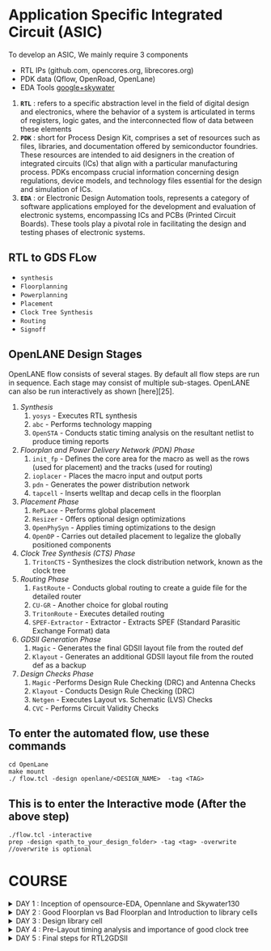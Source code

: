 # Application Specific Integrated Circuit (ASIC)

To develop an ASIC, We mainly require 3 components
- RTL IPs (github.com, opencores.org, librecores.org)
- PDK data (Qflow, OpenRoad, OpenLane)
- EDA Tools [google+skywater](github.com/google/skywater-pdk)

1. **```RTL```** : refers to a specific abstraction level in the field of digital design and electronics, where the behavior of a system is articulated in terms of registers, logic gates, and the interconnected flow of data between these elements
2. **```PDK```** :  short for Process Design Kit, comprises a set of resources such as files, libraries, and documentation offered by semiconductor foundries. These resources are intended to aid designers in the creation of integrated circuits (ICs) that align with a particular manufacturing process. PDKs encompass crucial information concerning design regulations, device models, and technology files essential for the design and simulation of ICs.
3. **```EDA```** : or Electronic Design Automation tools, represents a category of software applications employed for the development and evaluation of electronic systems, encompassing ICs and PCBs (Printed Circuit Boards). These tools play a pivotal role in facilitating the design and testing phases of electronic systems.

## RTL to GDS FLow 

- ```synthesis```
- ```Floorplanning```
- ```Powerplanning```
- ```Placement```
- ```Clock Tree Synthesis```
- ```Routing```
- ```Signoff```

## OpenLANE Design Stages

OpenLANE flow consists of several stages. By default all flow steps are run in sequence. Each stage may consist of multiple sub-stages. OpenLANE can also be run interactively as shown [here][25].

1. *Synthesis*
    1. `yosys` - Executes RTL synthesis
    2. `abc` - Performs technology mapping
    3. `OpenSTA` - Conducts static timing analysis on the resultant netlist to produce timing reports
2. *Floorplan and Power Delivery Network (PDN) Phase*
    1. `init_fp` - Defines the core area for the macro as well as the rows (used for placement) and the tracks (used for routing)
    2. `ioplacer` - Places the macro input and output ports
    3. `pdn` - Generates the power distribution network
    4. `tapcell` - Inserts welltap and decap cells in the floorplan
3. *Placement Phase*
    1. `RePLace` -  Performs global placement
    2. `Resizer` -  Offers optional design optimizations
    3. `OpenPhySyn` -  Applies timing optimizations to the design
    4. `OpenDP` - Carries out detailed placement to legalize the globally positioned components
4. *Clock Tree Synthesis (CTS) Phase*
    1. `TritonCTS` - Synthesizes the clock distribution network, known as the clock tree
5. *Routing Phase*
    1. `FastRoute` - Conducts global routing to create a guide file for the detailed router
    2. `CU-GR` - Another choice for global routing
    3. `TritonRoute` -  Executes detailed routing
    4. `SPEF-Extractor` - Extractor - Extracts SPEF (Standard Parasitic Exchange Format) data
6. *GDSII Generation Phase*
    1. `Magic` -  Generates the final GDSII layout file from the routed def
    2. `Klayout` -  Generates an additional GDSII layout file from the routed def as a backup
7. *Design Checks Phase*
    1. `Magic` -Performs Design Rule Checking (DRC) and Antenna Checks
    2. `Klayout` -  Conducts Design Rule Checking (DRC)
    3. `Netgen` - Executes Layout vs. Schematic (LVS) Checks
    4. `CVC` -  Performs Circuit Validity Checks

## To enter the automated flow, use these commands
```
cd OpenLane
make mount
./ flow.tcl -design openlane/<DESIGN_NAME>  -tag <TAG>
```

## This is to enter the Interactive mode (After the above step)
```
./flow.tcl -interactive 
prep -design <path_to_your_design_folder> -tag <tag> -overwrite //overwrite is optional
```

# COURSE


<details>
<summary>DAY 1 : Inception of opensource-EDA, Opennlane and Skywater130</summary>
<br>

## Skywater-130 PDK

![day1 1](https://github.com/Shashanksharma280201/PES_OpenLane_PD/assets/79470436/8eb5cd23-a9c2-4da4-84e6-8bea5e98fdf5)

The Skywater PDK files we are working with are described under $PDK_ROOT
1. Skywater-pdk – Contains all the foundry provided PDK related files
2. Open_pdks – Contains scripts that are used to bridge the gap between closed-source and open-source PDK to EDA tool compatibility
3. Sky130A – The open-source compatible PDK files

## Invoking OpenLane

![day1 2](https://github.com/Shashanksharma280201/PES_OpenLane_PD/assets/79470436/a4d1de38-cd1e-4a3d-97e8-c987e9721cf4)

flow.tcl is the file that contains the script to run the designs

## Importing package

Different software dependencies are needed to run OpenLANE. To import these into the OpenLANE tool we need to run: ```package require openlane 0.9```

![day1 12](https://github.com/Shashanksharma280201/PES_OpenLane_PD/assets/79470436/9587e861-10e5-4882-8ba4-709766f5df88)

## Designs presnt in openalne and Heirarchy in a Design

![day1 3](https://github.com/Shashanksharma280201/PES_OpenLane_PD/assets/79470436/63f73b81-d15a-45d1-9b5e-daea5b2ea342)

- ```Src folder``` - Contains verilog files and sdc constraint files
- ```Config.tcl files``` - Design specific configuration switches used by OpenLANE

## Config file example content

![day1 4](https://github.com/Shashanksharma280201/PES_OpenLane_PD/assets/79470436/1eafe914-cb4e-4d38-bf1f-e73f74a5512d)

## Prepare the design for the flow 

```prep -design <design_name> -tag <tag>```

![day1 11](https://github.com/Shashanksharma280201/PES_OpenLane_PD/assets/79470436/ad112456-9253-4d07-beab-a53cc192ac7c)

Once the design prep stage is done, it creates a runs directory where all the results will be stored

![day1 6](https://github.com/Shashanksharma280201/PES_OpenLane_PD/assets/79470436/60c60edd-60c1-4526-82b5-121b44fa3528)

## Synthesis

```run_synthesis```

![day1 7](https://github.com/Shashanksharma280201/PES_OpenLane_PD/assets/79470436/79fe040a-1436-4f1e-8c62-0a8fb052051a)

****The main task to do at the beginning stage is to find the flop ration ie., (No. of D flip flops / Total number of cells)****

![day1 8](https://github.com/Shashanksharma280201/PES_OpenLane_PD/assets/79470436/c976f9f8-6210-4521-b9cb-57104e7d7950)

![day1 9](https://github.com/Shashanksharma280201/PES_OpenLane_PD/assets/79470436/1add254f-c995-40ea-93ef-78c7b05c3bc1)

![day1 10](https://github.com/Shashanksharma280201/PES_OpenLane_PD/assets/79470436/a36cfb34-c430-45b0-8be8-a8bfeaa628d6)


</details>






<details>
<summary>DAY 2 : Good Floorplan vs Bad Floorplan and Introduction to library cells</summary>
<br>

## Chip Floorplanning Considerations

### 1. Define Width and height of core and die

- ```Die``` : Structure that consists of core which is a small semiconductor material on which the fundamental circuit is fabricated.
- ```core``` : Structire that contains primary logic and functional components.

Whenever we come across the concepts of core and die, ```Utilisation factor``` plays an important role.
UTILISATION FACTOR = Area Occupied by the Netlist / Area of the core (usually 50%-70%)
ASPECT RATIO = Height / Width (1 = square, others = rectangle)

### 2. Define Location of Pre-Placed cells

```pre-placed cells``` : memories, clock gating cells, comparator, mux etc

- The arrangement of these IPs on chip is called FLOORPLANNING
- These IPs have user defined locations and hence are placed in chip before automated placement and routing. Therefore called pre-placed cells.
- Automated PnR tool places the remaining logical cells in design onto chip.

### 3. De-coupling capacitors

_____Problem_____
We know that all the combinational blocks are connected to Vdd and Vss for their operation. But when there is a large circuit with many resistors, then The capacitors in the logic might not get fully charged as there occurs voltage deop due to wire metal and the resistors present along the path. So after voltage drop, if the voltage obtained by the logic is within noise margin, then it works well but what if it doesn't? 

_____Solution_____
We use De-Coupling capacitors (A huge capacitance with voltage equal to that of supply voltage) that is placed close to the combinational logic. When the switching activity takes place, it detatches the circuit from main supply and this capacitor acts as power supply.

The local communication has been successfully eshtablished with the solution mentioned above. The global communication is taken care by power planning.

### 4. Power Planning

- Power planning during the Floorplanning phase is essential to lower noise in digital circuits attributed to voltage droop and ground bounce. Coupling capacitance is formed between interconnect wires and the substrate which needs to be charged or discharged to represent either logic 1 or logic 0.
- When a transition occurs on a net, charge associated with coupling capacitors may be dumped to ground. If there are not enough ground taps charge will accumulate at the tap and the ground line will act like a large resistor, raising the ground voltage and lowering our noise margin. To bypass this problem a robust PDN with many power strap taps are needed to lower the resistance associated with the PDN.

### 5. Pin Placement

- ```Pin placement``` is an essential part of floorplanning to minimize buffering and improve power consumption and timing delays.
- We usually place input pins on the left and output pins on the right
- for primary inputs and outputs, pin size may be small and for clock, the pin size would be large because clock should drive many cells so we need to make sure that the resistance is less.
- larger the area, lesser the resistance.
- ```Placement blockage``` is done inorder to makesure that no logic is placed along the area where the pin placement is carried out.

## Floorplan

```run_floorplan```

Before running floorplan, lets look into the switches available for the floorplan stage

![day2 1](https://github.com/Shashanksharma280201/PES_OpenLane_PD/assets/79470436/ad099daf-509b-45f5-aa49-68085f8aa8f4)

Changes made in the config.tcl for floorplan purpose:

![day2 2](https://github.com/Shashanksharma280201/PES_OpenLane_PD/assets/79470436/b3c11bc8-46c7-42cc-86d6-84c4a5525d30)

Now in openlane, enter ```run_floorplan``` and the results will be updated at the runs folder

![day22](https://github.com/Shashanksharma280201/PES_OpenLane_PD/assets/79470436/bb3e8af1-baea-49f7-8e07-556d41a21dad)

(0 0) in DIE AREA Indicates top-left corner co-ordinates and (660.685 671.405) indicates bottom-right corner of the die in micro-meters

To view the layout of the floorplan, use the command ```magic -T /home/vsduser/Desktop/work/tools/openlane_working_dir/pdks/sky130A/libs.tech/magic/sky130A.tech lef read ../../tmp/merged.lef def read picorv32a.floorplan.def &```

- ```-T indicates``` techfile
- ```&``` is used to avoid the prompt that magic shows

![day2 3](https://github.com/Shashanksharma280201/PES_OpenLane_PD/assets/79470436/167d29ea-0b29-4149-a00f-a07f0eb44dc7)

## Library Binding and Placement

### 1. Bind the netlist with physical cells

- ```Library``` consists of cells, sizes of cells, various flavours and shapes of the cells, Timing, Power and delay information.
- Now, we have the floorplan, netlist and representation of components of netlist in library
- place all the components such that the timing is not disturbed and distribute them properly. 


### 2. Optimize Placement

- Some components may be located very far to their inputs which can disturb signal integrity (as wire length increases, RC value increases). Therefore we use repeaters(may be series of buffers) inorder to avoid signal loss but area loss comes into picture.
- Assuming that all the clock signals are working at ideal rate, we do the timing analysis if the current placement works good.

### 3. Placement

```run_placement```

![day2 4](https://github.com/Shashanksharma280201/PES_OpenLane_PD/assets/79470436/545ead72-6939-4762-ae1a-8992b7df5099)

## Cell Design Flow

Cell design is done in 3 parts:

1. **Inputs** - PDKs (Process design kits), DRC & LVS rules, SPICE models, library & user-defined specs.
2. **Design Steps** - Design steps of cell design involves Circuit Design, Layout Design, Characterization. The software GUNA used for characterization. The characterization can be classified as Timing characterization, Power characterization and Noise characterization.
3. **Outputs** - Outputs of the Design are CDL (Circuit Description Language), GDSII, LEF, extracted Spice netlist (.cir), timing, noise, power.libs, function.

### Standard cell Charachterization Flow

Standard Cell Libraries consist of cells with different functionality/drive strengths. These cells need to be characterized by liberty files to be used by synthesis tools to determine optimal circuit arrangement. The open-source software GUNA is used for characterization.
Characterization is a well-defined flow consisting of the following steps:

- Link Model File of CMOS containing property definitions
- Specify process corner(s) for the cell to be characterized
- Specify cell delay and slew thresholds percentages
- Specify timing and power tables
- Read the parasitic extracted netlist
- Apply input or stimulus
- Provide necessary simulation commands

### General Timing characterization parameters

#### Timing threshold definitions

- ```slew_low_rise_thr``` - 20% from bottom power supply when the signal is rising
- ```slew_high_rise_thr``` - 20% from top power supply when the signal is rising
- ```slew_low_fall_thr``` - 20% from bottom power supply when the signal is falling
- ```slew_high_fall_thr``` - 20% from top power supply when the signal is falling
- ```in_rise_thr``` - 50% point on the rising edge of input
- ```in_fall_thr``` - 50% point on the falling edge of input
- ```out_rise_thr``` - 50% point on the rising edge of ouput
- ```out_fall_thr``` - 50% point on the falling edge of ouput

These are the main parameters that we use to calculate factors such as propogation delay and transition time

- ```propogation delay ``` - time(out_*_thr) - time(in_*_thr)
- ```Transition time``` - time(slew_high_rise_thr) - time(slew_low_rise_thr)

</details>










<details>
<summary>DAY 3 :  Design library cell </summary>
<br>

## SPICE Deck creation for CMOS Inverter

SPICE deck contains the information of netlist such as:
- Connectivity Information
- Component values
- 'Nodes' identified
- 'Node' names
- 
### [CMOS_INVERTER.cir]()

```
*** MODEL DESCRIPTIONS ***
*** NETLIST DESCRIPTION ***
M1 out in vdd vdd pmos W=0.375u L=0.25u
M2 out in 0 0 nmos W=0.375u L=0.25u

cload out 0 10f

Vdd vdd 0 2.5
Vin in 0 2.5
*** SIMULATION Commands ***

.op
.dc Vin 0 2.5 0.05
*** include tsmc_025um_model.mod ***
.LIB "tsmc_025um_models.mod" CMOS_MODELS
.end
```

SPICE Simulation steps
```
cd <folder where the .cir file is present>
source CMOS_INVERTER.cir
run
setplot
dc1
display
plot out vs in
```

Observe the output. It should be symmetric ie., the threshold voltage should be at vdd/2 if it isnt, try to increase the PMOS width and run the simulation again. One of the important parameters tthat defines the **ROBUSTNESS** of the CMOS is ```Switching Threshold (Vm)``` @Vm : Vin = Vout

# CMOS Inverter Fabrication Process

The fabrication of a CMOS (Complementary Metal-Oxide-Semiconductor) inverter involves a complex 16-mask process. This document provides an overview of the key steps involved in the fabrication process.

## Step 1: Substrate Selection

- Start with a P-Type substrate with a resistivity ranging from 5 to 50 ohms.
- The substrate should have a doping level of approximately 10^15 cm^-3.
- Ensure that the substrate has a (100) orientation.
- Note: Substrate doping should be less than well doping used for NMOS and PMOS fabrication.

## Step 2: Active Region Creation

- Grow a layer of SiO2 (~40nm) on the P-Type substrate.-
- Deposit a layer of approximately 80nm of Si3N4 on top of the SiO2.
- Deposit a 1um layer of photoresist, which will be used to define regions.
- Perform photolithography to pattern the photoresist.
- Etch out the Si3N4 and SiO2 layers using an appropriate solvent.
- Utilize oxidation to grow field oxide, a process known as "LOCOS" (Local Oxidation of Silicon).
- Remove the Si3N4 layer using hot phosphoric acid.

## Step 3: N-Well and P-Well Formation

- Apply photoresist and a mask to cover the NMOS or PMOS region separately.
- Expose the substrate to UV light, wash it, remove the mask, and apply boron (p-type) using Ion Implantation at an energy of 200Kev for diffusion.
- Repeat the process for the other half using phosphorous at 400Kev since phosphorous is heavier.
- To increase well depth, subject the substrate to high-temperature furnace treatment.

## Step 4: Gate Formation

- Repeat Step 3 but at lower energy, using boron at 60Kev for p-type implant and arsenic for n-type implant.
- Regrow a high-quality oxide layer (~10nm thin) after etching the damaged SiO2.
- Apply N-type ion implants for low gate resistance.
- Mask a small width of N-Well and P-Well above SiO2 and perform photolithography to form the gate.

## Step 5: Lightly Doped Drain Formation (LDD Formation)

- Apply photoresist to cover the SiO2 corresponding to the N-Well, mask it, and introduce phosphorous to create an N-Implant on the P-Well (N-).
- Repeat the process for the other side using boron to form the (P-) implant.
- Protect the LDD with a 0.1um thick SiO2 layer and etch it using plasma anisotropic etching to create side wall spacers.

## Step 6: Source and Drain Formation

- Mask the N-Well structure and deposit arsenic at 75KeV to form an N+ implant on the P-Well.
- Use boron for P+ implant formation on the N-Well.
- Subject the substrate to high-temperature furnace treatment to achieve the desired thickness of N+, P+, N-, and P- implants.

## Step 7: Contacts and Interconnects

- Etch the thin SiO2 oxide in HF solution.
- Deposit Titanium onto the wafer surface using sputtering, covering the entire structure.
- Heat the wafer at 600-700 degrees in an ambient N2 environment for 60 seconds to create low-resistance TiSi2 where the gate of both MOS is present.
- Form TiN at other locations for local communication, and etch off TiN around the gate structures using RCA Cleaning.

## Step 8: Higher-Level Metal Formation

- Deposit a thick layer (1um) of SiO2 doped with P/B, known as phosphoborosilicate glass, on the resulting structure.
- Use Chemical Mechanical Polishing (CMP) to achieve a flat surface.
- Create contact pins and holes using Al, W, and TiN layer depositions.
- Deposit a layer of Si3N4 to act as a dielectric to protect the chip.

This comprehensive 16-mask process results in the successful fabrication of a CMOS inverter.

For more detailed instructions and specifications, refer to the accompanying documentation.


### 9. Final STructure

 ![image](https://github.com/yagnavivek/PES_OpenLane_PD/assets/93475824/0e355a75-55ff-4723-96ae-4abd5845697c)

## Inverter Layout using Magic

```
cd Desktop/work/tools/openlane_working_dir/openlane/vsdstdcelldesign
magic -T sky130A.tech sky130_inv.mag
```

![day3 1](https://github.com/Shashanksharma280201/PES_OpenLane_PD/assets/79470436/6f339dd1-3e58-438d-95cf-55179dfceccc)


## Exploring the Layout displayed by MAGIC

Select the specific layer/device by hovering over the object and pressing, s, iteratively, until you traverse the hierarchy to the specified object:

![day3 2](https://github.com/Shashanksharma280201/PES_OpenLane_PD/assets/79470436/f6cc8623-ae59-44ff-b081-d466e758235a)

- select a region from the layout, go to the console and type ```what``` to display the information of selected area
- To select a region, place ```cursor``` on that point and  press```s```. More the number of times you press ```s```, higher the abstraction selected.

![day3 3](https://github.com/Shashanksharma280201/PES_OpenLane_PD/assets/79470436/c35cf985-d19e-4cd0-b5d2-98b6bc441b14)

refer to [inverter](https://github.com/nickson-jose/vsdstdcelldesign) to create layout for CMOS Inverter

### DRC Check

To check for DRC Errors, select a region (left click for starting point, right click at end point) and see the DRC column at the top that shows how many DRC errors are present.The Details of DRC Errors will be printed on the console.

![day3 2(1)](https://github.com/Shashanksharma280201/PES_OpenLane_PD/assets/79470436/012b09cb-2ec0-4599-8e2a-25aae50ff984)

For more information on DRC errors plase refer to: [DRC_Erros](https://skywater-pdk--136.org.readthedocs.build/en/136/)
For more information on how to fix these DRC errors using Magic please refer to: [fix_DRC](http://opencircuitdesign.com/magic/)


## Extracting PEX to SPICE with MAGIC

Select Full inverter layout. Then

![day3 4](https://github.com/Shashanksharma280201/PES_OpenLane_PD/assets/79470436/cee17ded-023b-4f0e-aaa2-56888e04fdfa)

![day3 6](https://github.com/Shashanksharma280201/PES_OpenLane_PD/assets/79470436/ddbb4358-197f-4d37-b891-628d244ace03)

The above file has details of inverter netlist but the sources and their values are not specified. So we have to modify the file.

- Grid size from the layout is 0.01u
- specify the library for MOS
- create VDD, VSS, Input pulse Va
- specify the type of analysis to be done

### Grid Size

![day3 7](https://github.com/Shashanksharma280201/PES_OpenLane_PD/assets/79470436/6582716b-e0d4-418d-99df-b1dde40af3ce)

## Modified Spice netlist

![dd](https://github.com/Shashanksharma280201/PES_OpenLane_PD/assets/79470436/1cdae9c9-cfec-4b4a-a257-20aad102a294)

To run the spice netlist, run ```ngspice sky130_inv.spice``` and ```plot y vs time a```

![day3 8](https://github.com/Shashanksharma280201/PES_OpenLane_PD/assets/79470436/fc612751-df6f-4194-b18b-cb7c90e31286)

The results obtained from the graph are :
- Rise Transition : 0.0395ns
- Fall transition : 0.0282ns
- Cell Rise delay : 0.03598ns
- Cell fall delay : 0.0483ns

</details>







<details>
<summary>DAY 4 : Pre-Layout timing analysis and importance of good clock tree</summary>
<br>

## Extraction of LEF 

Place and routing (PnR) is performed using an abstract view of the GDS files generated by Magic. The abstract information will include metal and pin information. The PnR tool will use the abstract view information, formally defined as LEF information, to perform interconnect routing in conjunction to routing guides generated from the PnR flow.

- Technology LEF - Contains layer information, via information, and restricted DRC rules
- Cell LEF - Abstract information of standard cells

From PnR POV, We have to follow certain guidelines to get standard cell set
1. Input and output ports must lie on the intersection of vertical and horizontal tracks
2. Width of the standard cell should be odd multiples of the track pitch and height should be odd multiple of vertical track pitch


Track info can be found at :

``` ~/Desktop/work/tools/openlane_working_dir/pdks/sky130A/libs.tech/openlane/sky130fd_sc_hd/tracks.info```

![day4 1](https://github.com/Shashanksharma280201/PES_OpenLane_PD/assets/79470436/68379f83-205d-4b7c-863b-ad2830e3299b)

- 1st value indicates the offset and 2nd value indicates the pitch along provided direction

### Setting grid values using above file info

![image](https://github.com/Shashanksharma280201/PES_OpenLane_PD/assets/79470436/7ad47a01-0c73-4ad5-b735-827fa55057a5)

Layout before setting grid info vs after setting grid info

![image](https://github.com/Shashanksharma280201/PES_OpenLane_PD/assets/79470436/5a59eeb9-8053-48c9-8316-55bfe1655e62)
![image](https://github.com/Shashanksharma280201/PES_OpenLane_PD/assets/79470436/de619090-164f-4171-8890-565c424f9b71)
![image](https://github.com/Shashanksharma280201/PES_OpenLane_PD/assets/79470436/374897b8-9f17-44d4-bcec-8679cae412a7)

- From the above pic, its confirmed that the pins A and Y are at the intersection of X and Y tracks. So the first condition is met.
- The PR boundary is taking 3 grids on width and 9 grids on height which says that the 2nd condition is also met

## LEF Generation

Since the layout is perfect, we can generate the lef file

#### 1. save the modified layout (with new grid)
   - In console, type ```save sky130_vsdinv.mag```
   - This saves the modified layout in current working directory

#### 2. Open the file and extract LEF
   - Open using ``` magic -T sky130A.tch sky130_vsdinv.mag```
   - in the console opened, type ```lef write``` and a lef file will be generated

![image](https://github.com/Shashanksharma280201/PES_OpenLane_PD/assets/79470436/076337b8-cccb-451c-830a-58d6173c2539)

#### 3. Plug the generated lef file into PICORV32a

To do this, we need the lef file, library file that has cells
![image](https://github.com/Shashanksharma280201/PES_OpenLane_PD/assets/79470436/7b5d1322-26f8-4e8f-b477-c14c00a9e974)

Change config file so that these libraries and lef file is used

![image](https://github.com/Shashanksharma280201/PES_OpenLane_PD/assets/79470436/9d4f140c-fc8a-47d3-82fb-82fe4e082019)


#### 4. Make sure the lef file is added

add the below 2 lines in the initial stage of interactive flow and ```run_synthesis```  to see if our inverter has been used and find timing violations if any.

![image](https://github.com/Shashanksharma280201/PES_OpenLane_PD/assets/79470436/1b22f494-b45a-4a97-9825-c4939ffebe72)

![image](https://github.com/Shashanksharma280201/PES_OpenLane_PD/assets/79470436/1a2e9d87-8546-4311-bd39-20c288cf8c51)

The above figure shows that our vsdinv cell has been used in synthesis process

![image](https://github.com/Shashanksharma280201/PES_OpenLane_PD/assets/79470436/e328e642-efa3-450c-8841-49463457cbd3)

since there is slack, we have to reduce it

VLSI engineers use system specifications in the architecture design phase to determine the required operating frequency. Static timing analysis (STA) tools are crucial for assessing a circuit's timing performance, particularly setup timing before clock tree synthesis. STA identifies issues like worst negative slack (WNS) and total negative slack (TNS), which represent the most critical and overall path delays concerning setup timing constraints. To resolve slack violations, OpenSTA, integrated into the OpenLANE tool, is employed. To ensure tool correctness, two steps are essential:

- Create design configuration files (.conf) for tool settings
- Define design constraints using Synopsys design constraint (.sdc) files, following industry standards.

To improve the design we need to improve the slack and resynthesize 

1. Review our synthesis strategy in OpenLANE
    - Enalbed CELL_SIZING
    - Enabled SYNTH_STRATEGY with parameter as "DELAY 1"
    - The synthesis result is :
  
![image](https://github.com/Shashanksharma280201/PES_OpenLane_PD/assets/79470436/1777843a-5819-4519-9d75-0b524a5962a3)

    The slack has reduced a lot but still didnt meet the requirement. The sdc file used is [my_base.sdc](https://github.com/yagnavivek/PES_OpenLane_PD/blob/main/my_base.sdc) defined in ![image](https://github.com/Shashanksharma280201/PES_OpenLane_PD/assets/79470436/b1f0a7f9-5286-424d-b5d8-12d1d5944578)
 using the command ```sta pre_sta.conf```

![image](https://github.com/Shashanksharma280201/PES_OpenLane_PD/assets/79470436/abc84a21-bb24-4c7f-966c-a6407f5cebd5)

    The delay is high when the fanout is high. Therefore we can re-run synthesis by changing the value of ```SYNTH_MAX_FANOUT``` variable
    
2. Enable cell buffering 
3. Perform manual cell replacement on our WNS path with the OpenSTA tool

    - We can see which net is driving most outputs and replace the driver cell with larger form of its own kind

![image](https://github.com/Shashanksharma280201/PES_OpenLane_PD/assets/79470436/11d6e569-12d0-43b2-959c-0f29afaf9675)

4. Optimize the fanout value with OpenLANE tool

Since we have synthesised the core using our vsdinv cell too and as it got successfully synthesized, it should be visible in layout after ```run_placement``` stage which is followed after ```run_floorplan``` stage

![image](https://github.com/Shashanksharma280201/PES_OpenLane_PD/assets/79470436/228793cd-6d03-4f92-8fa2-fc79a47189d9)

## Clock Tree Synthesis

- After all the above steps of fixing slack violations, as we have ```run_synthesis``` in openlane, it would have generated a mapped.v file in synthesis results but we have fixed all the violations using ```pre_sta.conf```. Therefore we write this netlist using ```write_verilog``` and replace the openlane generated mapped file ie., ```picorv32a.synthesis.v```

- now in the openlane flow, continue with ```run_flooorplan``` ```run_placement``` ```run_cts```

## Post CTS- STA Analysis

OpenLANE has the OpenROAD application integrated into its flow. The OpenROAD application has OpenSTA integrated into its flow. Therefore, we can perform STA analysis from within OpenLANE by invoking OpenROAD.

In OpenROAD, you perform timing analysis by generating a .db database file from the post-CTS LEF and DEF files.
- Invoke OpenRoad
- Read lef file from tmp folder of runs
- Read def file from results of cts
- write db file
- Read the generated db file
- Read the cts generated verilog file
- read min and max liberty file
- set the clocks
- generate the reports

![image](https://github.com/Shashanksharma280201/PES_OpenLane_PD/assets/79470436/f85796c2-8bcd-45e0-b282-12c822fec9a8)
![image](https://github.com/Shashanksharma280201/PES_OpenLane_PD/assets/79470436/255e0954-cac6-4a1a-a1cf-bb1f11870bf2)
![image](https://github.com/Shashanksharma280201/PES_OpenLane_PD/assets/79470436/396b017d-2f3c-4b18-8b6d-1e635a717d1f)

The results wont meet the timing because we are using min and max lib files and openroad doesnot support multi corner optimisation. Therefore we do it using only typical corner lib

![image](https://github.com/Shashanksharma280201/PES_OpenLane_PD/assets/79470436/db042727-e91c-40cd-8d0e-a564eb6ee502)

![image](https://github.com/Shashanksharma280201/PES_OpenLane_PD/assets/79470436/fb644353-726b-49f2-93a6-8eb8502a8c33)

We have to ensure that the skew is withing 10% of clock period ie., should be less than 1.6 in my case

![image](https://github.com/Shashanksharma280201/PES_OpenLane_PD/assets/79470436/749959ff-b4ec-4191-a9bc-c448ec6e745c)

</details>







<details>
<summary>DAY 5 : Final steps for RTL2GDSII</summary>
<br>

## Power Distribution Network

After generating our clock tree network and verifying post routing STA checks we are ready to generate the power distribution network ```gen_pdn``` in OpenLANE:

The PDN feature within OpenLANE will create:

- Power ring global to the entire core
- Power halo local to any preplaced cells
- Power straps to bring power into the center of the chip
- Power rails for the standard cells

![image](https://github.com/Shashanksharma280201/PES_OpenLane_PD/assets/79470436/f6c1cc9c-5fa9-4366-b61c-169010ceaf25)

Note: The pitch of the metal 1 power rails defines the height of the standard cells

## Global and Detailed Routing

OpenLANE uses TritonRoute as the routing engine ```run_routing``` for physical implementations of designs. Routing consists of two stages:

- Global Routing - Routing guides are generated for interconnects on our netlist defining what layers, and where on the chip each of the nets will be reputed
- Detailed Routing - Metal traces are iteratively laid across the routing guides to physically implement the routing guides

If DRC errors persist after routing the user has two options:

- Re-run routing with higher QoR settings
- Manually fix DRC errors specific in tritonRoute.drc file

## SPEF Extraction

After routing has been completed interconnect parasitics can be extracted to perform sign-off post-route STA analysis. The parasitics are extracted into a SPEF file. The SPEF extractor is not included within OpenLANE as of now.

```
cd ~/Desktop/work/tools/SPEFEXTRACTOR
python3 main.py <path to merged.lef in tmp> <path to def in routing>
```

The SPEF File will be generated in the location where def file is present
</details>
